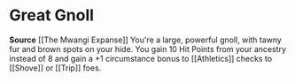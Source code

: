 ﻿---
id: '167'
name: Great Gnoll
rarity: Common
source: '[[DATABASE/source/The Mwangi Expanse|The Mwangi Expanse]]'
trait: null
type: Heritage

---
# Great Gnoll

**Source** [[The Mwangi Expanse]] 
You're a large, powerful gnoll, with tawny fur and brown spots on your hide. You gain 10 Hit Points from your ancestry instead of 8 and gain a +1 circumstance bonus to [[Athletics]] checks to [[Shove]] or [[Trip]] foes.